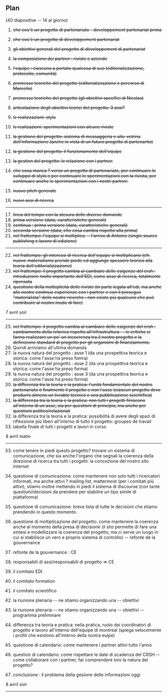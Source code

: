 ## Plan

(40 diapositive -- 14 al giorno)

1. ~~che cos'è un progetto di partenariato - developpement partenariat prima~~
2. ~~che cos'è un progetto di développement partenariat~~
3. ~~gli obiettivi generali del progetto di développement di partenariat~~
4. ~~la composizione dei partner : riviste e aziende~~
5. ~~l'equipe : ciascuno a portato qualcosa di suo (éditorializzazione, protocollo, comunità)~~
6. ~~premesse teoriche del progetto (editorializzazione e percorso di Marcello)~~
7. ~~premesse teoriche del progetto (gli obiettivi specifici di Nicolas)~~
8. ~~articolazione degli obiettivi teorici del progetto: 3 assi?~~
9. ~~le realizzazioni: stylo~~
10. ~~le realizazioni: sperimentazioni con alcune riviste~~
11. ~~la gestione del progetto: sistema di messaggeria e sito-vetrina dell'informazione (anche in vista di un futuro progetto di partenarito)~~
12. ~~la gestione del progetto: il funzionamento dell'equipe~~
13. ~~la gestion del progetto: le relazione con i partner.~~


14. ~~che cosa manca ? verso un progetto di partenariato, per continuare lo sviluppo di stylo e per continuare le sperimentazioni con la rivista, per continuare anche le sperimentazioni con i nostri partner.~~
15. ~~nuovo pitch generale~~
16. ~~nuovi assi di ricerca~~

---

17. ~~linea del tempo con la stesura delle diverse domande~~
18. ~~prima versione (data, caratteristiche generali)~~
19. ~~continua : prima versione (data, caratteristiche generali)~~
20. ~~seconda versione (data, che cosa cambia rispetto alla prima)~~
21. ~~nel frattempo: l'equipe si moltiplica -- l'arrivo di Antoine (single source publishing e lavoro di edizione)~~

---

22. ~~nel frattempo: gli interessi di ricerca dell'equipe si moltiplicano (cfr. nuovo-materialismo prende piede ed aggiunge spessore teorico alla teoria dell'editorializzazione)~~
23. ~~nel frattempo: il progetto cambia al cambiare delle esigenze del crsh : introduzione molto importante dell'EDI, come asse di ricerca, totalmente ripensata~~ 
24. ~~questione della molteplicità delle riviste (in parte legata all'edi, ma anche alle nostre continue esperienze con i partner e con il proseguo "materialista" delle nostre ricerche : non esiste più qualcuno che può contribuire al nostro modo di fare)~~

7 avril soir

---

25. ~~nel frattempo: il progetto cambia al cambiare delle esigenze del crsh : cambiamento della retorica rispetto all'infrastruttura -- le critiche ci fanno realizzare un po' un incoerenza tra il nostro progetto e la definizione standard di progetto per gli organismi di finanziamento.~~
26. Quindi arriviamo all'ultima domanda
27. la nuova natura del progetto : asse 1 (da una prospettiva teorica e storica: come l'asse ha preso fomra)
28. la nuova natura del progetto : asse 2 (da una prospettiva teorica e storica: come l'asse ha preso forma)
29. la nuova natura del progetto : asse 3 (da una prospettiva teorica e storica: come l'asse ha preso forma)
31. ~~la differenza tra la teoria e la pratica: l'unità fondamentale del nostro partenariato è finalmente il progetto e non l'asse (ciascun progetto deve produrre almeno un livrable tecnico e una pubblicazione scientifica)~~
30. ~~la differenza tra la teoria e la pratica: non tutti i progetti finiscono all'interno di un asse, sia per questioni di principio, ma anche per questioni politico/relazionali~~
31. la differenza tra la teoria e la pratica: possibilità di avere degli spazi di riflessione più liberi all'interno di tutto il progetto: groupes de travail
32. tabella finale di tutti i progetti e lavori in corso

8 avril matin

---


33. come tenere in piedi questo progetto? trovare un sistema di comunicazione, che sia anche l'organo che segnali la coerenza della direzione di ricerca tra tutti i progetti: la concezione del nostro sito internet
34. questione di comunicazione: come mantenere non solo tutti i ricercatori informati, ma anche attivi ? mailing list, mattermost (per i comitati più attivi), stiamo inoltre mettendo in piedi il sistema di discourse (con tante questioni/decisioni da prendere per stabilire un tipo simile di piattaforma)
35. questione di comunicazione: breve lista di tutte le decisioni che stiamo prendendo in questo momento.
36. questione di moltiplicazione del progetto: come mantenere la coerenza anche al momento della presa di decisione (il sito permette di fare una sintesi e modellizzare la coerenza del progetto, ma ci serve un luogo in cui si stabilisce un vero e proprio sistema di controllo) -- refonte de la gouvernance

37. refonte de la gouvernance : CE
38. responsabili di assi/responsabili di progetto => CE
39. il comitato EDI
40. il comitato formation
41. il comitato scientifico
42. la riunione plenaria -- ne stiamo organizzando una -- obiettivi
43. la riunione plenaria -- ne stiamo organizzando una -- obiettivi -- programma preliminare
44. differenza tra teoria e pratica: nella pratica, ruolo dei coordinatori di progetto e lavoro all'interno dell'equipe di montreal (spiega velocemente i profili che esistono all'interno della nostra euipe)
44. questione di calendario: come mantenere i partner attivi tutto l'anno
45. question di calendario: come rispettare le date di scadenza del CRSH -- come collaborare con i partner, far comprendere loro la natura del progetto?
46. conclusione : il problema della gesione delle informazioni oggi

8 avril soir

---



